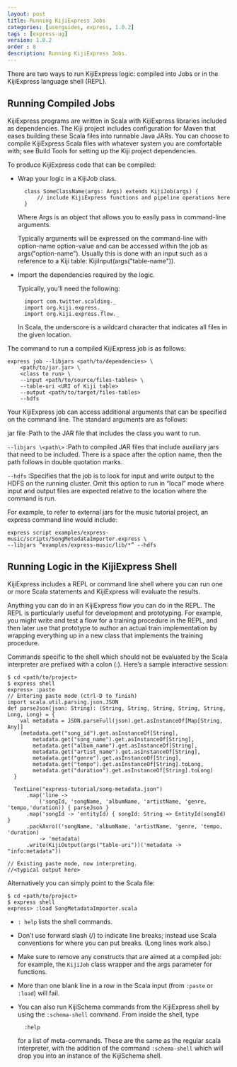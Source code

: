 ```yaml
---
layout: post
title: Running KijiExpress Jobs
categories: [userguides, express, 1.0.2]
tags : [express-ug]
version: 1.0.2
order : 8
description: Running KijiExpress Jobs.
---
```


There are two ways to run KijiExpress logic: compiled into Jobs or in the KijiExpress language shell (REPL).

## Running Compiled Jobs

KijiExpress programs are written in Scala with KijiExpress libraries included as dependencies. The Kiji project includes configuration for Maven that eases building these Scala files into runnable Java JARs. You can choose to compile KijiExpress Scala files with whatever system you are comfortable with; see Build Tools for setting up the Kiji project dependencies.

To produce KijiExpress code that can be compiled:

* Wrap your logic in a KijiJob class.

        class SomeClassName(args: Args) extends KijiJob(args) {
            // include KijiExpress functions and pipeline operations here
        }

    Where Args is an object that allows you to easily pass in command-line arguments.

    Typically arguments will be expressed on the command-line with   option-name option-value and can be accessed within the job as args("option-name"). Usually this is done with an input such as a reference to a Kiji table: KijiInput(args("table-name")).

* Import the dependencies required by the logic.

    Typically, you’ll need the following:

        import com.twitter.scalding._
        import org.kiji.express._
        import org.kiji.express.flow._

    In Scala, the underscore is a wildcard character that indicates all files in the given location.

The command to run a compiled KijiExpress job is as follows:

    express job --libjars <path/to/dependencies> \
        <path/to/jar.jar> \
        <class to run> \
        --input <path/to/source/files-tables> \
        --table-uri <URI of Kiji table>
        --output <path/to/target/files-tables>
        --hdfs

Your KijiExpress job can access additional arguments that can be specified on the command line. The
standard arguments are as follows:

jar file
:Path to the JAR file that includes the class you want to run.

`--libjars \<path\>`
:Path to compiled JAR files that include auxiliary jars that need to be included. There
is a space after the option name, then the path follows in double quotation marks.

`--hdfs`
:Specifies that the job is to look for input and write output to the HDFS on the running
cluster. Omit this option to run in “local” mode where input and output files are expected
relative to the location where the command is run.

For example, to refer to external jars for the music tutorial project, an express command
line would include:

    express script examples/express-music/scripts/SongMetadataImporter.express \
    --libjars “examples/express-music/lib/*” --hdfs

## Running Logic in the KijiExpress Shell

KijiExpress includes a REPL or command line shell where you can run one or more Scala
statements and KijiExpress will evaluate the results.

Anything you can do in an KijiExpress flow you can do in the REPL. The REPL is particularly
useful for development and prototyping. For example, you might write and test a flow for a
training procedure in the REPL, and then later use that prototype to author an actual train
implementation by wrapping everything up in a new class that implements the training procedure.

Commands specific to the shell which should not be evaluated by the Scala interpreter are
prefixed with a colon (:). Here’s a sample interactive session:

    $ cd <path/to/project>
    $ express shell
    express> :paste
    // Entering paste mode (ctrl-D to finish)
    import scala.util.parsing.json.JSON
    def parseJson(json: String): (String, String, String, String, String, Long, Long) = {
        val metadata = JSON.parseFull(json).get.asInstanceOf[Map[String, Any]]
        (metadata.get("song_id").get.asInstanceOf[String],
            metadata.get("song_name").get.asInstanceOf[String],
            metadata.get("album_name").get.asInstanceOf[String],
            metadata.get("artist_name").get.asInstanceOf[String],
            metadata.get("genre").get.asInstanceOf[String],
            metadata.get("tempo").get.asInstanceOf[String].toLong,
            metadata.get("duration").get.asInstanceOf[String].toLong)
      }

      TextLine("express-tutorial/song-metadata.json")
          .map('line ->
              ('songId, 'songName, 'albumName, 'artistName, 'genre, 'tempo,'duration)) { parseJson }
          .map('songId -> 'entityId) { songId: String => EntityId(songId) }
          .packAvro(('songName, 'albumName, 'artistName, 'genre, 'tempo, 'duration)
              -> 'metadata)
          .write(KijiOutput(args("table-uri"))('metadata -> "info:metadata"))

    // Existing paste mode, now interpreting.
    //<typical output here>

Alternatively you can simply point to the Scala file:

    $ cd <path/to/project>
    $ express shell
    express> :load SongMetadataImporter.scala


* `: help` lists the shell commands.

* Don’t use forward slash (/) to indicate line breaks; instead use Scala conventions for
where you can put breaks. (Long lines work also.)

* Make sure to remove any constructs that are aimed at a compiled job: for example, the
`KijiJob` class wrapper and the args parameter for functions.

* More than one blank line in a row in the Scala input (from `:paste` or `:load`) will fail.

* You can also run KijiSchema commands from the KijiExpress shell by using the `:schema-shell`
  command.  From inside the shell, type

        :help

   for a list of meta-commands.  These are the same as the regular scala interpreter, with the
addition of the command `:schema-shell` which will drop you into an instance of the KijiSchema
shell.
